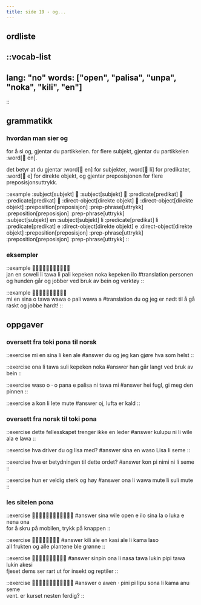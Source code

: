 ```yaml
---
title: side 19 - og... 
---
```

## ordliste
::vocab-list
---
lang: "no"
words: ["open", "palisa", "unpa", "noka", "kili", "en"]
---
::

## grammatikk
### hvordan man sier og

for å si og, gjentar du partikkelen. for flere subjekt, gjentar du partikkelen :word[󱤊 en].

det betyr at du gjentar :word[󱤊 en] for subjekter, :word[󱤧 li] for predikater, :word[󱤉 e] for direkte objekt, og gjentar preposisjonen for flere preposisjonsuttrykk. 

::example
:subject[subjekt] 󱤊 :subject[subjekt] 󱤧 :predicate[predikat] 󱤧 :predicate[predikat] 󱤊 :direct-object[direkte objekt] 󱤊 :direct-object[direkte objekt] :preposition[preposisjon] :prep-phrase[uttrykk] :preposition[preposisjon] :prep-phrase[uttrykk] \
:subject[subjekt] en :subject[subjekt] li :predicate[predikat] li :predicate[predikat] e :direct-object[direkte objekt] e :direct-object[direkte objekt] :preposition[preposisjon] :prep-phrase[uttrykk] :preposition[preposisjon] :prep-phrase[uttrykk]
::

### eksempler

::example
󱤑󱤊󱥢󱤧󱥩󱤧󱥉󱤙󱥃󱤙󱤎 \
jan en soweli li tawa li pali kepeken noka kepeken ilo
#translation
personen og hunden går og jobber ved bruk av bein og verktøy
::

::example
󱤴󱤊󱥞󱥄󱥩󱥵󱥄󱥉󱥵󱤀 \
mi en sina o tawa wawa o pali wawa a
#translation
du og jeg er nødt til å gå raskt og jobbe hardt!
::

## oppgaver
### oversett fra toki pona til norsk 
::exercise
mi en sina li ken ale
#answer
du og jeg kan gjøre hva som helst
::

::exercise
ona li tawa suli kepeken noka
#answer
han går langt ved bruk av bein
::

::exercise
waso o · o pana e palisa ni tawa mi
#answer
hei fugl, gi meg den pinnen
::

::exercise
a kon li lete mute
#answer
oj, lufta er kald
::

### oversett fra norsk til toki pona
::exercise
dette fellesskapet trenger ikke en leder
#answer
kulupu ni li wile ala e lawa
::

::exercise
hva driver du og lisa med?
#answer
sina en waso Lisa li seme
::

::exercise
hva er betydningen til dette ordet?
#answer
kon pi nimi ni li seme
::

::exercise
hun er veldig sterk og høy
#answer
ona li wawa mute li suli mute
::

### les sitelen pona
::exercise
󱥞󱥷󱥇󱤉󱤎󱥞󱤡󱥄󱤭󱤉󱥀󱥆
#answer
sina wile open e ilo sina la o luka e nena ona \
for å skru på mobilen, trykk på knappen
::

::exercise
󱤚󱤄󱤊󱤗󱤄󱤧󱤖󱤣
#answer
kili ale en kasi ale li kama laso \
all frukten og alle plantene ble grønne
::

::exercise
󱥟󱥆󱤧󱤾󱥩󱤮󱥑󱥩󱤮󱤁
#answer
sinpin ona li nasa tawa lukin pipi tawa lukin akesi \
fjeset dems ser rart ut for insekt og reptiler
::

::exercise
󱥄󱤈󱦜󱥐󱥍󱤪󱥡󱥁󱤧󱤖󱤇󱥙
#answer
o awen · pini pi lipu sona li kama anu seme \
vent. er kurset nesten ferdig?
::